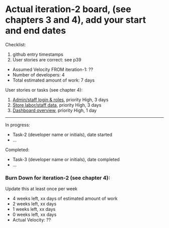 # Actual iteration-2 board, (see chapters 3 and 4), add your start and end dates 

Checklist: 
1. github entry timestamps
2. User stories are correct: see p39

* Assumed Velocity FROM iteration-1: ?? 
* Number of developers: 4
* Total estimated amount of work: 7 days

User stories or tasks (see chapter 4):
1. [Admin/staff login & roles](./user_stories/user_story_01_title.md), priority High, 3 days 
2. [Store labor/staff data](./user_stories/user_story_01_title.md), priority High, 3 days
3. [Dashboard overview](./user_stories/user_story_01_title.md), priority High, 1 day
---

In progress:
* Task-2 (developer name or initials), date started
* ...

Completed:
* Task-3 (developer name or initials), date completed
* ...

### Burn Down for iteration-2 (see chapter 4):
Update this at least once per week
* 4 weeks left, xx days of estimated amount of work 
* 2 weeks left, xx days
* 1 weeks left, xx days
* 0 weeks left, xx days
* Actual Velocity: ?? 